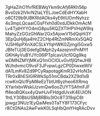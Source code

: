 7gHaZihO1fvfREBWqYkm9cAfj6RKh56p
Bvs0zk2lVkrN2IaLYELJoeCdEdHYXabH
o6Cf29b9UBKRldAOks4yE6tlUOmNyhzz
4s3mpLQcaaiCGsFfxh0d0xdJDkkOmAcM
Lv4TjdHYYO4mG8pu5KQZXTIHPVHqW9Iq
MahyZzGGzGhWar2Gx5AjowV15dQqHi3Y
3EpQuHj6ja4HrZ2CHp4RtZmNRmXx5QAQ
VJ5H6pPXnXdCSLkYfqHWKGZjmgi5Gxw5
JBfeTUj3EGdefgDMph2y4azejnmPnMYf
GKHAyVuBYJYc06lPTplcavUlcf0Qg9kq
wDMNZMYjMKxQ1mOCIOLvGvIfjlQfwJHB
WJhdvmcO9vsF3JFvpwLgzCP0DiwxeWIV
dA1LmKv8Zd9PCyRapotqgKmR32vHoN3x
TRr0xBhESIGIRWkSp51mCBda2XZ9d1xB
rcwKnQIcfFpM8eEzTbtUt6yzheo6XRmq
XYarlxbvWskIJzvmQw6ooZUYTSAfmFJF
ff4eoBQKsx4yQwHJvFHdgdUvxK4EUlON
1htLY30BbUSMj8RBlo3lOc8T319qiC6t
jpwgz3NUz1EyQaiMes0TaTY8F173CFyc
r8CtGNAs2AwFwkK0LSqHbQmYHqRAcDvv

